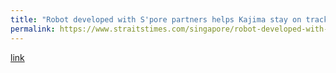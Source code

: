 ```yaml
---
title: "Robot developed with S'pore partners helps Kajima stay on track for regional HQ's completion"
permalink: https://www.straitstimes.com/singapore/robot-developed-with-spore-partners-helps-kajima-stay-on-track-for-regional-hqs-completion
---
```

[link](https://www.straitstimes.com/singapore/robot-developed-with-spore-partners-helps-kajima-stay-on-track-for-regional-hqs-completion)

